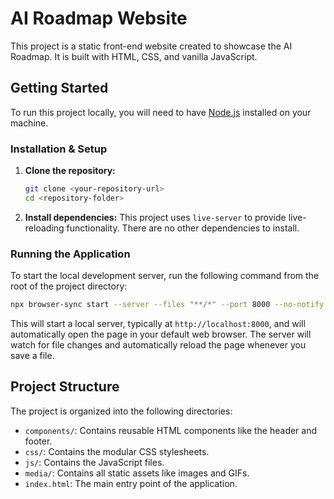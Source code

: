 # AI Roadmap Website

This project is a static front-end website created to showcase the AI Roadmap. It is built with HTML, CSS, and vanilla JavaScript.

## Getting Started

To run this project locally, you will need to have [Node.js](https://nodejs.org/) installed on your machine.

### Installation & Setup

1.  **Clone the repository:**
    ```bash
    git clone <your-repository-url>
    cd <repository-folder>
    ```

2.  **Install dependencies:**
    This project uses `live-server` to provide live-reloading functionality. There are no other dependencies to install.

### Running the Application

To start the local development server, run the following command from the root of the project directory:

```bash
npx browser-sync start --server --files "**/*" --port 8000 --no-notify
```

This will start a local server, typically at `http://localhost:8000`, and will automatically open the page in your default web browser. The server will watch for file changes and automatically reload the page whenever you save a file.

## Project Structure

The project is organized into the following directories:

-   `components/`: Contains reusable HTML components like the header and footer.
-   `css/`: Contains the modular CSS stylesheets.
-   `js/`: Contains the JavaScript files.
-   `media/`: Contains all static assets like images and GIFs.
-   `index.html`: The main entry point of the application.